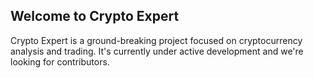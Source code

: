 ## Welcome to Crypto Expert
Crypto Expert is a ground-breaking project focused on cryptocurrency analysis and trading. It's currently under active development and we're looking for contributors.

